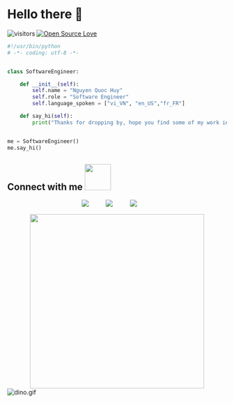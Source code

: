 # Hello there 👋
![visitors](https://visitor-badge.laobi.icu/badge?page_id=jmaqhuy.jmaqhuy)
[![Open Source Love](https://badges.frapsoft.com/os/v1/open-source.svg?v=102)](https://github.com/ellerbrock/open-source-badge/)

```python
#!/usr/bin/python
# -*- coding: utf-8 -*-


class SoftwareEngineer:

    def __init__(self):
        self.name = "Nguyen Quoc Huy"
        self.role = "Software Engineer"
        self.language_spoken = ["vi_VN", "en_US","fr_FR"]

    def say_hi(self):
        print("Thanks for dropping by, hope you find some of my work interesting.")


me = SoftwareEngineer()
me.say_hi()
```
## Connect with me <img src="https://media.giphy.com/media/LnQjpWaON8nhr21vNW/giphy.gif" width="60">

<div align="center">

<a href="https://www.linkedin.com/in/jmaqhuy/"><img src="https://img.shields.io/badge/LinkedIn-0077B5?style=for-the-badge&logo=linkedin&logoColor=white"></a>
&nbsp;&nbsp;&nbsp;&nbsp;&nbsp;&nbsp;&nbsp;&nbsp;
<a href="https://www.facebook.com/jmaqhuy"><img src="https://img.shields.io/badge/Facebook-4267B2?style=for-the-badge&logo=facebook&logoColor=white"></a>
&nbsp;&nbsp;&nbsp;&nbsp;&nbsp;&nbsp;&nbsp;&nbsp;
<a href="mailto:quochuy.ws@gmail.com"><img src="https://img.shields.io/badge/Gmail-D14836?style=for-the-badge&logo=gmail&logoColor=white"></a>
&nbsp;&nbsp;&nbsp;&nbsp;&nbsp;&nbsp;&nbsp;&nbsp;

</div>

<div align="center">
<img src="https://www.animatedimages.org/data/media/562/animated-line-image-0429.gif" width="400px">
</div>

<img data-target="animated-image.replacedImage" alt="dino.gif" class="AnimatedImagePlayer-animatedImage" src="https://github.com/saadeghi/saadeghi/raw/master/dino.gif" style="display: block; opacity: 1;">